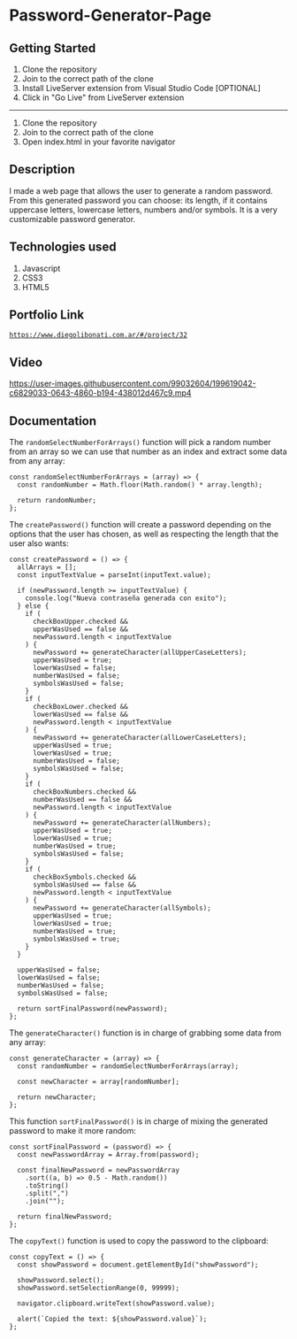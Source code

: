 # Password-Generator-Page

## Getting Started

1. Clone the repository
2. Join to the correct path of the clone
3. Install LiveServer extension from Visual Studio Code [OPTIONAL]
4. Click in "Go Live" from LiveServer extension

---

1. Clone the repository
2. Join to the correct path of the clone
3. Open index.html in your favorite navigator

## Description

I made a web page that allows the user to generate a random password. From this generated password you can choose: its length, if it contains uppercase letters, lowercase letters, numbers and/or symbols. It is a very customizable password generator.

## Technologies used

1. Javascript
2. CSS3
3. HTML5

## Portfolio Link

[`https://www.diegolibonati.com.ar/#/project/32`](https://www.diegolibonati.com.ar/#/project/32)

## Video

https://user-images.githubusercontent.com/99032604/199619042-c6829033-0643-4860-b194-438012d467c9.mp4

## Documentation

The `randomSelectNumberForArrays()` function will pick a random number from an array so we can use that number as an index and extract some data from any array:

```
const randomSelectNumberForArrays = (array) => {
  const randomNumber = Math.floor(Math.random() * array.length);

  return randomNumber;
};
```

The `createPassword()` function will create a password depending on the options that the user has chosen, as well as respecting the length that the user also wants:

```
const createPassword = () => {
  allArrays = [];
  const inputTextValue = parseInt(inputText.value);

  if (newPassword.length >= inputTextValue) {
    console.log("Nueva contraseña generada con exito");
  } else {
    if (
      checkBoxUpper.checked &&
      upperWasUsed == false &&
      newPassword.length < inputTextValue
    ) {
      newPassword += generateCharacter(allUpperCaseLetters);
      upperWasUsed = true;
      lowerWasUsed = false;
      numberWasUsed = false;
      symbolsWasUsed = false;
    }
    if (
      checkBoxLower.checked &&
      lowerWasUsed == false &&
      newPassword.length < inputTextValue
    ) {
      newPassword += generateCharacter(allLowerCaseLetters);
      upperWasUsed = true;
      lowerWasUsed = true;
      numberWasUsed = false;
      symbolsWasUsed = false;
    }
    if (
      checkBoxNumbers.checked &&
      numberWasUsed == false &&
      newPassword.length < inputTextValue
    ) {
      newPassword += generateCharacter(allNumbers);
      upperWasUsed = true;
      lowerWasUsed = true;
      numberWasUsed = true;
      symbolsWasUsed = false;
    }
    if (
      checkBoxSymbols.checked &&
      symbolsWasUsed == false &&
      newPassword.length < inputTextValue
    ) {
      newPassword += generateCharacter(allSymbols);
      upperWasUsed = true;
      lowerWasUsed = true;
      numberWasUsed = true;
      symbolsWasUsed = true;
    }
  }

  upperWasUsed = false;
  lowerWasUsed = false;
  numberWasUsed = false;
  symbolsWasUsed = false;

  return sortFinalPassword(newPassword);
};
```

The `generateCharacter()` function is in charge of grabbing some data from any array:

```
const generateCharacter = (array) => {
  const randomNumber = randomSelectNumberForArrays(array);

  const newCharacter = array[randomNumber];

  return newCharacter;
};
```

This function `sortFinalPassword()` is in charge of mixing the generated password to make it more random:

```
const sortFinalPassword = (password) => {
  const newPasswordArray = Array.from(password);

  const finalNewPassword = newPasswordArray
    .sort((a, b) => 0.5 - Math.random())
    .toString()
    .split(",")
    .join("");

  return finalNewPassword;
};
```

The `copyText()` function is used to copy the password to the clipboard:

```
const copyText = () => {
  const showPassword = document.getElementById("showPassword");

  showPassword.select();
  showPassword.setSelectionRange(0, 99999);

  navigator.clipboard.writeText(showPassword.value);

  alert(`Copied the text: ${showPassword.value}`);
};
```
